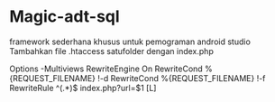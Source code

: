 # Magic-adt-sql
framework sederhana khusus untuk pemograman android studio
Tambahkan file .htaccess satufolder dengan index.php



Options -Multiviews
RewriteEngine On
RewriteCond %{REQUEST_FILENAME} !-d
RewriteCond %{REQUEST_FILENAME} !-f
RewriteRule ^(.*)$ index.php?url=$1 [L] 

